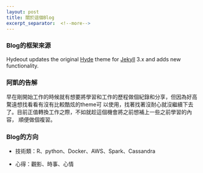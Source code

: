 ```yaml
---
layout: post
title: 關於這個Blog
excerpt_separator:  <!--more-->
---
```


### Blog的框架來源

Hydeout updates the original [Hyde](https://github.com/poole/hyde)
theme for [Jekyll](http://jekyllrb.com) 3.x and adds new functionality.

### 阿凱的告解

早在剛開始工作的時候就有想要將學習和工作的歷程做個紀錄和分享，但因為好高騖遠想找看看有沒有比較酷炫的theme可
以使用，找著找著沒耐心就沒繼續下去了。目前正值轉換工作之際，不如就趁這個機會將之前想補上一些之前學習的內容，
順便做個複習。

### Blog的方向

* 技術類：R、python、Docker、AWS、Spark、Cassandra

* 心得：觀影、時事、心情

